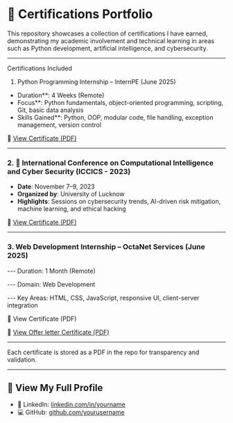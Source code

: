# 📄 Certifications Portfolio

This repository showcases a collection of certifications I have earned, demonstrating my academic involvement and technical learning in areas such as Python development, artificial intelligence, and cybersecurity.

---

 Certifications Included

 1.  Python Programming Internship – InternPE (June 2025)
-    Duration**: 4 Weeks (Remote)
-    Focus**: Python fundamentals, object-oriented programming, scripting, Git, basic data analysis
-    Skills Gained**: Python, OOP, modular code, file handling, exception management, version control

📎 [View Certificate (PDF)](./InternPE.pdf)

---

### 2. 🧠 International Conference on Computational Intelligence and Cyber Security (ICCICS - 2023)
- **Date**: November 7–9, 2023
- **Organized by**: University of Lucknow
- **Highlights**: Sessions on cybersecurity trends, AI-driven risk mitigation, machine learning, and ethical hacking

📎 [View Certificate (PDF)](./ICCICS.pdf)

---

### 3. Web Development Internship – OctaNet Services (June 2025)
--- Duration: 1 Month (Remote)

--- Domain: Web Development

--- Key Areas: HTML, CSS, JavaScript, responsive UI, client-server integration



📎 View Certificate (PDF)



📎 [View Offer letter Certificate (PDF)](./Octanet.pdf)

---


Each certificate is stored as a PDF in the repo for transparency and validation.

---

## 🔗 View My Full Profile

- 💼 LinkedIn: [linkedin.com/in/yourname](https://linkedin.com/in/yourname)
- 💻 GitHub: [github.com/yourusername](https://github.com/yourusername)

